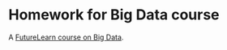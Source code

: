 # Homework for Big Data course

A [FutureLearn course on Big Data](https://www.futurelearn.com/courses/big-data/).
